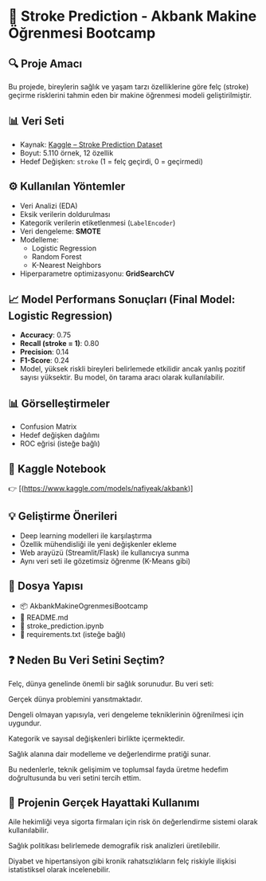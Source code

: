 # 🧠 Stroke Prediction - Akbank Makine Öğrenmesi Bootcamp

## 🔍 Proje Amacı
Bu projede, bireylerin sağlık ve yaşam tarzı özelliklerine göre felç (stroke) geçirme risklerini tahmin eden bir makine öğrenmesi modeli geliştirilmiştir.

## 📊 Veri Seti
- Kaynak: [Kaggle – Stroke Prediction Dataset](https://www.kaggle.com/datasets/fedesoriano/stroke-prediction-dataset)
- Boyut: 5.110 örnek, 12 özellik
- Hedef Değişken: `stroke` (1 = felç geçirdi, 0 = geçirmedi)

## ⚙️ Kullanılan Yöntemler
- Veri Analizi (EDA)
- Eksik verilerin doldurulması
- Kategorik verilerin etiketlenmesi (`LabelEncoder`)
- Veri dengeleme: **SMOTE**
- Modelleme:
  - Logistic Regression
  - Random Forest
  - K-Nearest Neighbors
- Hiperparametre optimizasyonu: **GridSearchCV**

## 📈 Model Performans Sonuçları (Final Model: Logistic Regression)
- **Accuracy**: 0.75
- **Recall (stroke = 1)**: 0.80
- **Precision**: 0.14
- **F1-Score**: 0.24
- Model, yüksek riskli bireyleri belirlemede etkilidir ancak yanlış pozitif sayısı yüksektir. Bu model, ön tarama aracı olarak kullanılabilir.

## 📊 Görselleştirmeler
- Confusion Matrix
- Hedef değişken dağılımı
- ROC eğrisi (isteğe bağlı)

## 🔗 Kaggle Notebook
👉 [(https://www.kaggle.com/models/nafiyeak/akbank)]

## 💡 Geliştirme Önerileri
- Deep learning modelleri ile karşılaştırma
- Özellik mühendisliği ile yeni değişkenler ekleme
- Web arayüzü (Streamlit/Flask) ile kullanıcıya sunma
- Aynı veri seti ile gözetimsiz öğrenme (K-Means gibi)

## 📁 Dosya Yapısı
- 📦 AkbankMakineOgrenmesiBootcamp
- 📄 README.md
- 📄 stroke_prediction.ipynb
- 📄 requirements.txt (isteğe bağlı)

## ❓ Neden Bu Veri Setini Seçtim?
Felç, dünya genelinde önemli bir sağlık sorunudur. Bu veri seti:

Gerçek dünya problemini yansıtmaktadır.

Dengeli olmayan yapısıyla, veri dengeleme tekniklerinin öğrenilmesi için uygundur.

Kategorik ve sayısal değişkenleri birlikte içermektedir.

Sağlık alanına dair modelleme ve değerlendirme pratiği sunar.

Bu nedenlerle, teknik gelişimim ve toplumsal fayda üretme hedefim doğrultusunda bu veri setini tercih ettim.

## 🚀 Projenin Gerçek Hayattaki Kullanımı
Aile hekimliği veya sigorta firmaları için risk ön değerlendirme sistemi olarak kullanılabilir.

Sağlık politikası belirlemede demografik risk analizleri üretilebilir.

Diyabet ve hipertansiyon gibi kronik rahatsızlıkların felç riskiyle ilişkisi istatistiksel olarak incelenebilir.
 
